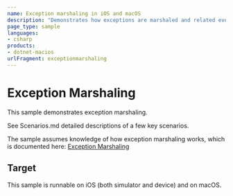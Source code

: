 ```yaml
---
name: Exception marshaling in iOS and macOS
description: "Demonstrates how exceptions are marshaled and related events in a .NET for iOS app"
page_type: sample
languages:
- csharp
products:
- dotnet-macios
urlFragment: exceptionmarshaling
---
```


# Exception Marshaling

This sample demonstrates exception marshaling.

See Scenarios.md detailed descriptions of a few key scenarios.

The sample assumes knowledge of how exception marshaling works, which is
documented here: [Exception Marshaling][1]

## Target

This sample is runnable on iOS (both simulator and device) and on macOS.

[1]: https://learn.microsoft.com/dotnet/ios/platform/exception-marshaling
